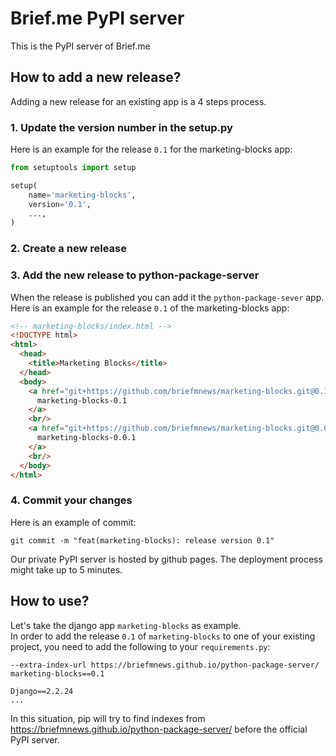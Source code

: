 Brief.me PyPI server
====================

This is the PyPI server of Brief.me

## How to add a new release?
Adding a new release for an existing app is a 4 steps process.

### 1. Update the version number in the setup.py
Here is an example for the release `0.1` for the marketing-blocks app:
```python
from setuptools import setup

setup(
    name='marketing-blocks',
    version='0.1',
    ...,
)
```

### 2. Create a new release

### 3. Add the new release to python-package-server
When the release is published you can add it the `python-package-sever` app.
Here is an example for the release `0.1` of the marketing-blocks app:
```html
<!-- marketing-blocks/index.html --> 
<!DOCTYPE html>
<html>
  <head>
    <title>Marketing Blocks</title>
  </head>
  <body>
    <a href="git+https://github.com/briefmnews/marketing-blocks.git@0.1#egg=marketing_blocks-0.1">
      marketing-blocks-0.1
    </a>
    <br/>
    <a href="git+https://github.com/briefmnews/marketing-blocks.git@0.0.1#egg=marketing_blocks-0.0.1">
      marketing-blocks-0.0.1
    </a>
    <br/>
  </body>
</html>
```

### 4. Commit your changes
Here is an example of commit:
```shell
git commit -m "feat(marketing-blocks): release version 0.1"
```
Our private PyPI server is hosted by github pages.
The deployment process might take up to 5 minutes.

## How to use?
Let's take the django app `marketing-blocks` as example.   
In order to add the release `0.1` of `marketing-blocks` to one of your existing project, 
you need to add the following to your `requirements.py`:
```shell
--extra-index-url https://briefmnews.github.io/python-package-server/
marketing-blocks==0.1

Django==2.2.24
...
```

In this situation, pip will try to find indexes from https://briefmnews.github.io/python-package-server/ before the official PyPI server.

